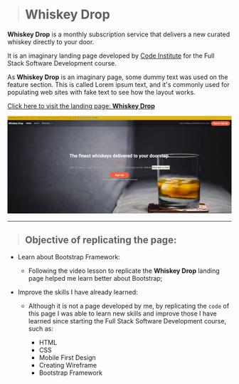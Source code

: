 > # Whiskey Drop

**Whiskey Drop** is a monthly subscription service that delivers a new curated whiskey directly to your door. 

It is an imaginary landing page developed by [Code Institute](https://codeinstitute.net/ie/) for the Full Stack Software Development course. 

As **Whiskey Drop** is an imaginary page, some dummy text was used on the feature section. This is called Lorem ipsum text, and it's commonly used for populating web sites with fake text to see how the layout works. 

[Click here to visit the landing page: **Whiskey Drop**](https://meirydiniz.github.io/whiskey-drop/)

![Page Image](https://github.com/MeiryDiniz/whiskey-drop/blob/main/assets/images/Screenshot%202024-04-01%20193755.webp)

---

> ## Objective of replicating the page:

* Learn about Bootstrap Framework: 

    * Following the video lesson to replicate the **Whiskey Drop** landing page helped me learn better about Bootstrap;

* Improve the skills I have already learned:

    * Although it is not a page developed by me, by replicating the ``code`` of this page I was able to learn new skills and improve those I have learned since starting the Full Stack Software Development course, such as:
    
        * HTML
        * CSS
        * Mobile First Design
        * Creating Wireframe
        * Bootstrap Framework




